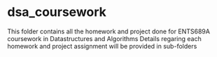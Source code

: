 # dsa_coursework
This folder contains all the homework and project done for ENTS689A coursework in Datastructures and Algorithms
Details regaring each homework and project assignment will be provided in sub-folders

